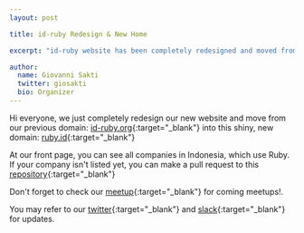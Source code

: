 ```yaml
---
layout: post

title: id-ruby Redesign & New Home

excerpt: "id-ruby website has been completely redesigned and moved from their old domain (id-ruby.org) into (ruby.id)."

author:
  name: Giovanni Sakti
  twitter: giosakti
  bio: Organizer
---
```


Hi everyone, we just completely redesign our new website and move from our previous domain: [id-ruby.org](http://id-ruby.org){:target="_blank"} into this shiny, new domain: [ruby.id](http://ruby.id){:target="_blank"}

At our front page, you can see all companies in Indonesia, which use Ruby. If your company isn't listed yet, you can make a pull request to this [repository](http://github.com/id-ruby/id-ruby){:target="_blank"}

Don't forget to check our [meetup](http://meetup.com/jakartarb){:target="_blank"} for coming meetups!.

You may refer to our [twitter](http://twitter.com/id_ruby){:target="_blank"} and [slack](http://tinyurl.com/id-ruby-slack){:target="_blank"} for updates.
